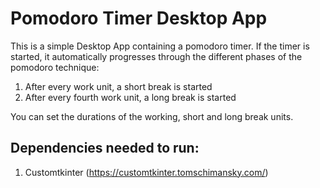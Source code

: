 # Pomodoro Timer Desktop App
This is a simple Desktop App containing a pomodoro timer. If the timer is started, it automatically progresses through the different phases of the pomodoro technique:
1. After every work unit, a short break is started
2. After every fourth work unit, a long break is started

You can set the durations of the working, short and long break units.

## Dependencies needed to run:
1. Customtkinter (https://customtkinter.tomschimansky.com/)
